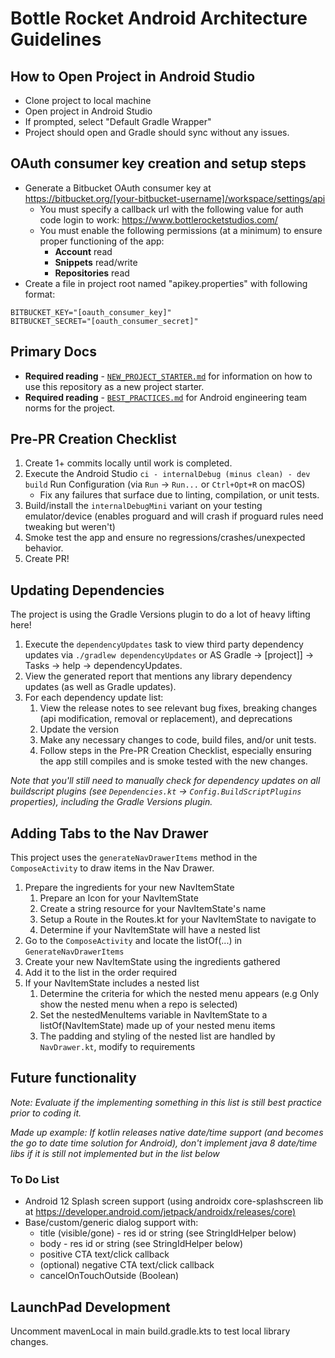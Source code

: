 # Bottle Rocket Android Architecture Guidelines

## How to Open Project in Android Studio
* Clone project to local machine
* Open project in Android Studio
* If prompted, select "Default Gradle Wrapper"
* Project should open and Gradle should sync without any issues.

## OAuth consumer key creation and setup steps
* Generate a Bitbucket OAuth consumer key at <https://bitbucket.org/[your-bitbucket-username]/workspace/settings/api>
    * You must specify a callback url with the following value for auth code login to work: <https://www.bottlerocketstudios.com/>
    * You must enable the following permissions (at a minimum) to ensure proper functioning of the app:
        * **Account** read
        * **Snippets** read/write
        * **Repositories** read
* Create a file in project root named "apikey.properties" with following format:

```text
BITBUCKET_KEY="[oauth_consumer_key]"
BITBUCKET_SECRET="[oauth_consumer_secret]"
```

## Primary Docs
* **Required reading** - [`NEW_PROJECT_STARTER.md`](./docs/NEW_PROJECT_STARTER.md) for information on how to use this repository as a new project starter.
* **Required reading** - [`BEST_PRACTICES.md`](./docs/BEST_PRACTICES.md) for Android engineering team norms for the project.

## Pre-PR Creation Checklist
1. Create 1+ commits locally until work is completed.
2. Execute the Android Studio `ci - internalDebug (minus clean) - dev build` Run Configuration (via `Run` -> `Run...` or `Ctrl+Opt+R` on macOS)
    * Fix any failures that surface due to linting, compilation, or unit tests.
3. Build/install the `internalDebugMini` variant on your testing emulator/device (enables proguard and will crash if proguard rules need tweaking but weren't)
4. Smoke test the app and ensure no regressions/crashes/unexpected behavior.
5. Create PR!

## Updating Dependencies
The project is using the Gradle Versions plugin to do a lot of heavy lifting here!

1. Execute the `dependencyUpdates` task to view third party dependency updates via `./gradlew dependencyUpdates` or AS Gradle -> [project]] -> Tasks -> help -> dependencyUpdates.
2. View the generated report that mentions any library dependency updates (as well as Gradle updates).
3. For each dependency update list:
    1. View the release notes to see relevant bug fixes, breaking changes (api modification, removal or replacement), and deprecations
    2. Update the version
    3. Make any necessary changes to code, build files, and/or unit tests.
    4. Follow steps in the Pre-PR Creation Checklist, especially ensuring the app still compiles and is smoke tested with the new changes.

*Note that you'll still need to manually check for dependency updates on all buildscript plugins (see `Dependencies.kt` -> `Config.BuildScriptPlugins` properties), including the Gradle Versions plugin.*

## Adding Tabs to the Nav Drawer
This project uses the `generateNavDrawerItems` method in the `ComposeActivity` to draw items in the Nav Drawer.

1. Prepare the ingredients for your new NavItemState
    1. Prepare an Icon for your NavItemState
    2. Create a string resource for your NavItemState's name
    3. Setup a Route in the Routes.kt for your NavItemState to navigate to
    4. Determine if your NavItemState will have a nested list
2. Go to the `ComposeActivity` and locate the listOf(...) in `GenerateNavDrawerItems`
3. Create your new NavItemState using the ingredients gathered
4. Add it to the list in the order required
5. If your NavItemState includes a nested list
    1. Determine the criteria for which the nested menu appears (e.g Only show the nested menu when a repo is selected)
    2. Set the nestedMenuItems variable in NavItemState to a listOf(NavItemState) made up of your nested menu items
    3. The padding and styling of the nested list are handled by `NavDrawer.kt`, modify to requirements

## Future functionality
*Note: Evaluate if the implementing something in this list is still best practice prior to coding it.*

*Made up example: If kotlin releases native date/time support (and becomes the go to date time solution for Android), don't implement java 8 date/time libs if it is still not implemented but in the list below*

### To Do List
* Android 12 Splash screen support (using androidx core-splashscreen lib at <https://developer.android.com/jetpack/androidx/releases/core)>
* Base/custom/generic dialog support with:
    * title (visible/gone) - res id or string (see StringIdHelper below)
    * body - res id or string (see StringIdHelper below)
    * positive CTA text/click callback
    * (optional) negative CTA text/click callback
    * cancelOnTouchOutside (Boolean)

## LaunchPad Development
Uncomment mavenLocal in main build.gradle.kts to test local library changes.